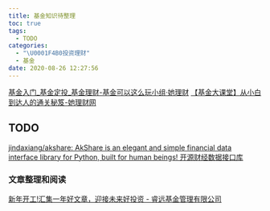 ```yaml
---
title: 基金知识待整理
toc: true
tags:
  - TODO
categories:
  - "\U0001F4B0投资理财"
  - 基金
date: 2020-08-26 12:27:56
---
```


[基金入门_基金定投_基金理财-基金可以这么玩小组·她理财](https://www.talicai.com/group/57?byby150326)
[【基金大课堂】从小白到达人的通关秘笈-她理财网](https://www.talicai.com/post/148331)

## TODO
[jindaxiang/akshare: AkShare is an elegant and simple financial data interface library for Python, built for human beings! 开源财经数据接口库](https://github.com/jindaxiang/akshare)
### 文章整理和阅读
[新年开工!汇集一年好文章，迎接未来好投资 - 睿远基金管理有限公司](http://www.foresightfund.com/contents/2020/1/3-246f25e99c0748baab9c709c60c914b7.html)
